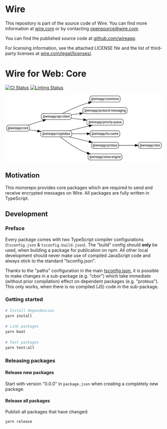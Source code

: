 # Wire

This repository is part of the source code of Wire. You can find more information at [wire.com](https://wire.com) or by contacting opensource@wire.com.

You can find the published source code at [github.com/wireapp](https://github.com/wireapp).

For licensing information, see the attached LICENSE file and the list of third-party licenses at [wire.com/legal/licenses/](https://wire.com/legal/licenses/).

# Wire for Web: Core

[![CI Status](https://github.com/wireapp/wire-web-core/actions/workflows/test_build_release.yml/badge.svg?branch=main)](https://github.com/wireapp/wire-web-core/actions/workflows/test_build_release.yml) [![Linting Status](https://github.com/wireapp/wire-web-core/actions/workflows/lint.yml/badge.svg?branch=main)](https://github.com/wireapp/wire-web-core/actions/workflows/lint.yml)

![Core packages](./wire_web_packages_core.svg)

## Motivation

This monorepo provides core packages which are required to send and receive encrypted messages on Wire. All packages are fully written in TypeScript.

## Development

### Preface

Every package comes with two TypeScript compiler configurations (`tsconfig.json` & `tsconfig.build.json`). The "build" config should **only** be used, when building a package for publication on npm. All other local development should never make use of compiled JavaScript code and always stick to the standard "tsconfig.json".

Thanks to the "paths" configuration in the main [tsconfig.json](./tsconfig.json), it is possible to make changes in a sub-package (e.g. "cbor") which take immediate (without prior compilation) effect on dependent packages (e.g. "proteus"). This only works, when there is no compiled (JS) code in the sub-package.

### Getting started

```bash
# Install dependencies
yarn install

# Link packages
yarn boot

# Test packages
yarn test:all
```

### Releasing packages

#### Release new packages

Start with version "0.0.0" in `package.json` when creating a completely new package.

#### Release all packages

Publish all packages that have changed:

```
yarn release
```
